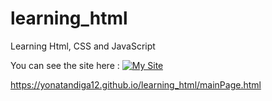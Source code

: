 # learning_html
Learning Html, CSS and JavaScript

You can see the site here : 
[![My Site](https://img.shields.io/badge/my%20site-8A2BE2)](https://yonatandiga12.github.io/learning_html/mainPage.html)


https://yonatandiga12.github.io/learning_html/mainPage.html
